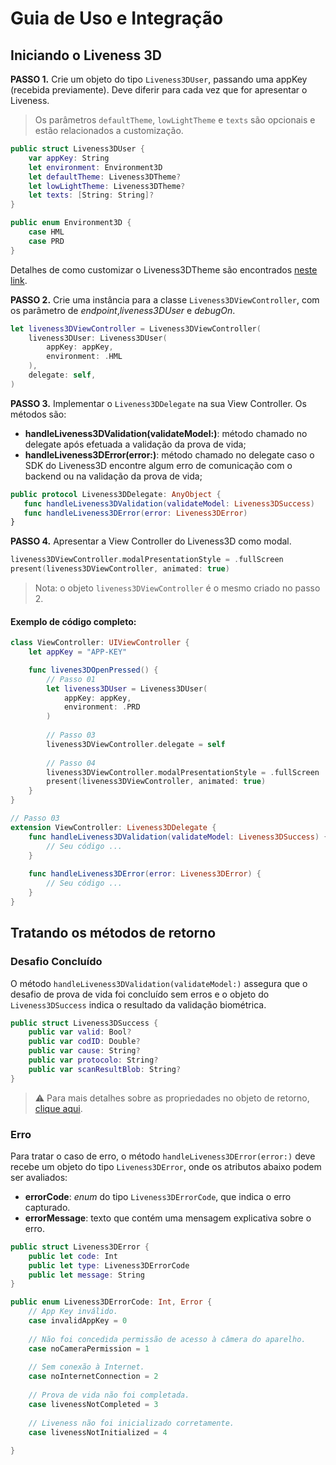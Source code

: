 #  Guia de Uso e Integração

##  Iniciando o Liveness 3D

**PASSO 1.** Crie um objeto do tipo `Liveness3DUser`, passando uma appKey (recebida previamente). Deve diferir para cada vez que for apresentar o Liveness.
> Os parâmetros `defaultTheme`, `lowLightTheme` e `texts` são opcionais e estão relacionados a customização.

```swift
public struct Liveness3DUser {
    var appKey: String
    let environment: Environment3D
    let defaultTheme: Liveness3DTheme?
    let lowLightTheme: Liveness3DTheme?
    let texts: [String: String]?
}

public enum Environment3D { 
    case HML 
    case PRD 
}
```

Detalhes de como customizar o Liveness3DTheme são encontrados [neste link](Liveness3D-Liveness3DTheme.md).

**PASSO 2.**  Crie uma instância para a classe `Liveness3DViewController`, com os parâmetro de *endpoint*,*liveness3DUser* e *debugOn*.

```swift
let liveness3DViewController = Liveness3DViewController(
    liveness3DUser: Liveness3DUser(
        appKey: appKey,
        environment: .HML
    ),
    delegate: self,
)
```

**PASSO 3.** Implementar o `Liveness3DDelegate` na sua View Controller.
 Os métodos são:
 - **handleLiveness3DValidation(validateModel:)**: método chamado no delegate após efetuada a validação da prova de vida;
 - **handleLiveness3DError(error:)**: método chamado no delegate caso o SDK do Liveness3D encontre algum erro de comunicação com o backend ou na validação da prova de vida;
 
 ```swift
public protocol Liveness3DDelegate: AnyObject {
    func handleLiveness3DValidation(validateModel: Liveness3DSuccess)    
    func handleLiveness3DError(error: Liveness3DError)
}
``` 

**PASSO 4.** Apresentar a View Controller do Liveness3D como modal.

```swift
liveness3DViewController.modalPresentationStyle = .fullScreen 
present(liveness3DViewController, animated: true)
```

> Nota: o objeto `liveness3DViewController` é o mesmo criado no passo 2.

#### Exemplo de código completo:

```swift
class ViewController: UIViewController {
    let appKey = "APP-KEY"

    func livenes3DOpenPressed() {
        // Passo 01
        let liveness3DUser = Liveness3DUser(
            appKey: appKey, 
            environment: .PRD
        )
        
        // Passo 03
        liveness3DViewController.delegate = self
        
        // Passo 04
        liveness3DViewController.modalPresentationStyle = .fullScreen
        present(liveness3DViewController, animated: true)
    }
}
```

```swift
// Passo 03
extension ViewController: Liveness3DDelegate {
    func handleLiveness3DValidation(validateModel: Liveness3DSuccess) {
        // Seu código ...
    }
        
    func handleLiveness3DError(error: Liveness3DError) {
        // Seu código ...
    }
}
```

##  Tratando os métodos de retorno

### Desafio Concluído

O método `handleLiveness3DValidation(validateModel:)` assegura que o desafio de prova de vida foi concluído sem erros e o objeto do `Liveness3DSuccess` indica o resultado da validação biométrica.

```swift
public struct Liveness3DSuccess {
    public var valid: Bool?
    public var codID: Double?
    public var cause: String?
    public var protocolo: String?
    public var scanResultBlob: String?
}
```

>⚠️ Para mais detalhes sobre as propriedades no objeto de retorno, [clique aqui](https://certifaceid.readme.io/docs/integra%C3%A7%C3%A3o-atualizada#42-3d-liveness).

### Erro

Para tratar o caso de erro, o método `handleLiveness3DError(error:)` deve recebe um objeto do tipo `Liveness3DError`, onde os atributos abaixo podem ser avaliados:

- **errorCode**: *enum* do tipo `Liveness3DErrorCode`, que indica o erro capturado.
- **errorMessage**: texto que contém uma mensagem explicativa sobre o erro.

```swift
public struct Liveness3DError {
    public let code: Int
    public let type: Liveness3DErrorCode
    public let message: String
}

public enum Liveness3DErrorCode: Int, Error {
    // App Key inválido.
    case invalidAppKey = 0
    
    // Não foi concedida permissão de acesso à câmera do aparelho.
    case noCameraPermission = 1
    
    // Sem conexão à Internet.
    case noInternetConnection = 2
    
    // Prova de vida não foi completada.
    case livenessNotCompleted = 3
    
    // Liveness não foi inicializado corretamente.
    case livenessNotInitialized = 4
    
}
```
